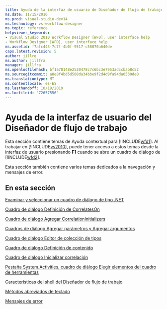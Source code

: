 ```yaml
---
title: Ayuda de la interfaz de usuario de Diseñador de flujo de trabajo | Microsoft Docs
ms.date: 11/15/2016
ms.prod: visual-studio-dev14
ms.technology: vs-workflow-designer
ms.topic: reference
helpviewer_keywords:
- Visual Studio 2010 Workflow Designer [WFD], user interface help
- Workflow Designer [WFD], user interface help
ms.assetid: f7afc443-7c7f-4b0f-9517-c58070a640de
caps.latest.revision: 5
author: jillre
ms.author: jillfra
manager: jillfra
ms.openlocfilehash: bf1a78148e2520478c7c6bc3e7953adccbab8c52
ms.sourcegitcommit: a8e8f4bd5d508da34bbe9f2d4d9fa94da0539de0
ms.translationtype: MT
ms.contentlocale: es-ES
ms.lasthandoff: 10/19/2019
ms.locfileid: "72657556"
---
```

# <a name="workflow-designer-ui-help"></a>Ayuda de la interfaz de usuario del Diseñador de flujo de trabajo
Esta sección contiene temas de Ayuda contextual para [!INCLUDE[wfd1](../includes/wfd1-md.md)]. Al trabajar en [!INCLUDE[vs2010](../includes/vs2010-md.md)], puede tener acceso a estos temas desde la interfaz de usuario presionando **F1** cuando se abre un cuadro de diálogo de [!INCLUDE[wfd2](../includes/wfd2-md.md)].

 Esta sección también contiene varios temas dedicados a la navegación y mensajes de error.

## <a name="in-this-section"></a>En esta sección
 [Examinar y seleccionar un cuadro de diálogo de tipo .NET](../workflow-designer/browse-and-select-a-dotnet-type-dialog-box.md)

 [Cuadro de diálogo Definición de CorrelatesOn](../workflow-designer/correlateson-definition-dialog-box.md)

 [Cuadro de diálogo Agregar CorrelationInitializers](../workflow-designer/add-correlationinitializers-dialog-box.md)

 [Cuadros de diálogo Agregar parámetros y Agregar argumentos](../workflow-designer/add-parameters-and-add-arguments-dialog-boxes.md)

 [Cuadro de diálogo Editor de colección de tipos](../workflow-designer/type-collection-editor-dialog-box.md)

 [Cuadro de diálogo Definición de contenido](../workflow-designer/content-definition-dialog-box.md)

 [Cuadro de diálogo Inicializar correlación](../workflow-designer/initialize-correlation-dialog-box.md)

 [Pestaña System.Activities, cuadro de diálogo Elegir elementos del cuadro de herramientas](../workflow-designer/system-activities-tab-choose-toolbox-items-dialog-box.md)

 [Características del shell del Diseñador de flujo de trabajo](../workflow-designer/workflow-designer-shell-features.md)

 [Métodos abreviados de teclado](../workflow-designer/keyboard-shortcuts-in-the-workflow-designer.md)

 [Mensajes de error](../workflow-designer/error-messages-in-workflow-designer.md)